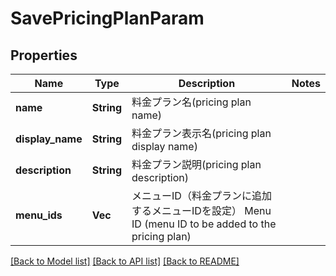 # SavePricingPlanParam

## Properties

Name | Type | Description | Notes
------------ | ------------- | ------------- | -------------
**name** | **String** | 料金プラン名(pricing plan name) | 
**display_name** | **String** | 料金プラン表示名(pricing plan display name) | 
**description** | **String** | 料金プラン説明(pricing plan description) | 
**menu_ids** | **Vec<String>** | メニューID（料金プランに追加するメニューIDを設定） Menu ID (menu ID to be added to the pricing plan)  | 

[[Back to Model list]](../README.md#documentation-for-models) [[Back to API list]](../README.md#documentation-for-api-endpoints) [[Back to README]](../README.md)


